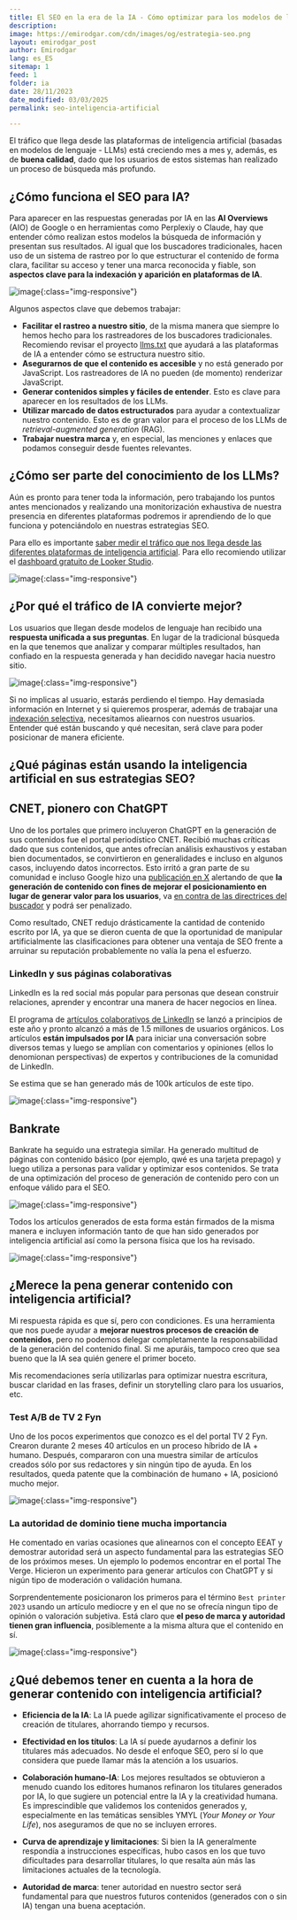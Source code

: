 ```yaml
---
title: El SEO en la era de la IA - Cómo optimizar para los modelos de lenguaje
description: 
image: https://emirodgar.com/cdn/images/og/estrategia-seo.png
layout: emirodgar_post
author: Emirodgar
lang: es_ES
sitemap: 1
feed: 1
folder: ia
date: 28/11/2023
date_modified: 03/03/2025
permalink: seo-inteligencia-artificial

--- 
```


El tráfico que llega desde las plataformas de inteligencia artificial (basadas en modelos de lenguaje - LLMs) está creciendo mes a mes y, además, es de **buena calidad**, dado que los usuarios de estos sistemas han realizado un proceso de búsqueda más profundo.


## ¿Cómo funciona el SEO para IA?

Para aparecer en las respuestas generadas por IA en las **AI Overviews** (AIO) de Google o en herramientas como Perplexiy o Claude, hay que entender cómo realizan estos modelos la búsqueda de información y presentan sus resultados. Al igual que los buscadores tradicionales, hacen uso de un sistema de rastreo por lo que estructurar el contenido de forma clara, facilitar su acceso y tener una marca reconocida y fiable, son **aspectos clave para la indexación y aparición en plataformas de IA**. 

![image](https://github.com/user-attachments/assets/3fe321b3-6652-4363-b443-05f8a8c82447){:class="img-responsive"}

Algunos aspectos clave que debemos trabajar:

 - **Facilitar el rastreo a nuestro sitio**, de la misma manera que siempre lo hemos hecho para los rastreadores de los buscadores tradicionales. Recomiendo revisar el proyecto [llms.txt](https://llmstxt.org/) que ayudará a las plataformas de IA a entender cómo se estructura nuestro sitio.
 - **Asegurarnos de que el contenido es accesible** y no está generado por JavaScript. Los rastreadores de IA no pueden (de momento) renderizar JavaScript.
 - **Generar contenidos simples y fáciles de entender**. Esto es clave para aparecer en los resultados de los LLMs.
 - **Utilizar marcado de datos estructurados** para ayudar a contextualizar nuestro contenido. Esto es de gran valor para el proceso de los LLMs de *retrieval-augmented generation* (RAG).
 - **Trabajar nuestra marca** y, en especial, las menciones y enlaces que podamos conseguir desde fuentes relevantes.

## ¿Cómo ser parte del conocimiento de los LLMs?

Aún es pronto para tener toda la información, pero trabajando los puntos antes mencionados y realizando una monitorización exhaustiva de nuestra presencia en diferentes plataformas podremos ir aprendiendo de lo que funciona y potenciándolo en nuestras estrategias SEO.

Para ello es importante [saber medir el tráfico que nos llega desde las diferentes plataformas de inteligencia artificial](https://newsletter.chuletaseo.com/p/analizar-el-trafico-de-ia-que-llega).
Para ello recomiendo utilizar el [dashboard gratuito de Looker Studio](https://lookerstudio.google.com/u/0/reporting/f3d67536-554f-40ef-a958-f08f7d45f568/page/p_3l3ng3jr6c).

![image](https://github.com/user-attachments/assets/43b11f4c-9029-432a-9b48-047143f3c04b){:class="img-responsive"}


## ¿Por qué el tráfico de IA convierte mejor?

Los usuarios que llegan desde modelos de lenguaje han recibido una **respuesta unificada a sus preguntas**. En lugar de la tradicional búsqueda en la que tenemos que analizar y comparar múltiples resultados, han confiado en la respuesta generada y han decidido navegar hacia nuestro sitio. 

![image](https://github.com/user-attachments/assets/e1ef74bd-2eca-41a5-a2de-4da855084745){:class="img-responsive"}

Si no implicas al usuario, estarás perdiendo el tiempo. Hay demasiada información en Internet y si quieremos prosperar, además de trabajar una [indexación selectiva](https://emirodgar.com/indexacion-selectiva), necesitamos aliearnos con nuestros usuarios. Entender qué están buscando y qué necesitan, será clave para poder posicionar de manera eficiente.

## ¿Qué páginas están usando la inteligencia artificial en sus estrategias SEO?

## CNET, pionero con ChatGPT

Uno de los portales que primero incluyeron ChatGPT en la generación de sus contenidos fue el portal periodístico CNET. Recibió muchas críticas dado que sus contenidos, que antes ofrecían análisis exhaustivos y estaban bien documentados, se convirtieron en generalidades e incluso en algunos casos, incluyendo datos incorrectos. Esto irritó a gran parte de su comunidad e incluso Google hizo una [publicación en X](https://twitter.com/searchliaison/status/1613465456429633536) alertando de que **la generación de contenido con fines de mejorar el posicionamiento en lugar de generar valor para los usuarios**, va [en contra de las directrices del buscador](https://developers.google.com/search/docs/fundamentals/creating-helpful-content?hl=es) y podrá ser penalizado.

Como resultado, CNET redujo drásticamente la cantidad de contenido escrito por IA, ya que se dieron cuenta de que la oportunidad de manipular artificialmente las clasificaciones para obtener una ventaja de SEO frente a arruinar su reputación probablemente no valía la pena el esfuerzo.

### LinkedIn y sus páginas colaborativas

LinkedIn es la red social más popular para personas que desean construir relaciones, aprender y encontrar una manera de hacer negocios en línea.

El programa de [artículos colaborativos de LinkedIn](https://www.linkedin.com/pulse/topics/home/) se lanzó a principios de este año y pronto alcanzó a más de 1.5 millones de usuarios orgánicos.
Los artículos **están impulsados por IA** para iniciar una conversación sobre diversos temas y luego se amplían con comentarios y opiniones (ellos lo denomionan perspectivas) de expertos y contribuciones de la comunidad de LinkedIn.

Se estima que se han generado más de 100k artículos de este tipo.

![image](https://github.com/Emirodgar/w-emirodgar-com/assets/4302127/cc88d3f2-ac98-4e42-8468-2a6b2e2990cf){:class="img-responsive"}

## Bankrate

Bankrate ha seguido una estrategia similar. Ha generado multitud de páginas con contenido básico (por ejemplo, qwé es una tarjeta prepago) y luego utiliza a personas para validar y optimizar esos contenidos. Se trata de una optimización del proceso de generación de contenido pero con un enfoque válido para el SEO.  

![image](https://github.com/Emirodgar/w-emirodgar-com/assets/4302127/d3dc0a8d-6062-4cac-a4d9-4cd23bb76685){:class="img-responsive"}

Todos los artículos generados de esta forma están firmados de la misma manera e incluyen información tanto de que han sido generados por inteligencia artificial así como la persona física que los ha revisado.

![image](https://github.com/Emirodgar/w-emirodgar-com/assets/4302127/b9c0f820-9e8a-463d-95a7-ad6d66c17274){:class="img-responsive"}

## ¿Merece la pena generar contenido con inteligencia artificial?

Mi respuesta rápida es que sí, pero con condiciones. Es una herramienta que nos puede ayudar a **mejorar nuestros procesos de creación de contenidos**, pero no podemos delegar completamente la responsabilidad de la generación del contenido final. Si me apuráis, tampoco creo que sea bueno que la IA sea quién genere el primer boceto.

Mis recomendaciones sería utilizarlas para optimizar nuestra escritura, buscar claridad en las frases, definir un storytelling claro para los usuarios, etc.

### Test A/B de TV 2 Fyn

Uno de los pocos experimentos que conozco es el del portal TV 2 Fyn. Crearon durante 2 meses 40 artículos en un proceso híbrido de IA + humano. Después, compararon con una muestra similar de artículos creados sólo por sus redactores y sin ningún tipo de ayuda.
En los resultados, queda patente que la combinación de humano + IA, posicionó mucho mejor.

![image](https://github.com/Emirodgar/w-emirodgar-com/assets/4302127/6019b3f1-e116-405d-a620-0ac09d51af6c){:class="img-responsive"}

### La autoridad de dominio tiene mucha importancia

He comentado en varias ocasiones que alinearnos con el concepto EEAT y demostrar autoridad será un aspecto fundamental para las estrategias SEO de los próximos meses.
Un ejemplo lo podemos encontrar en el portal The Verge. Hicieron un experimento para generar artículos con ChatGPT y si nigún tipo de moderación o validación humana.

Sorprendentemente posicionaron los primeros para el término `Best printer 2023` usando un artículo mediocre y en el que no se ofrecía ningun tipo de opinión o valoración subjetiva.
Está claro que **el peso de marca y autoridad tienen gran influencia**, posiblemente a la misma altura que el contenido en sí. 

![image](https://github.com/Emirodgar/w-emirodgar-com/assets/4302127/d1f97ffa-57e8-4d56-955e-bbf254344b38){:class="img-responsive"}

## ¿Qué debemos tener en cuenta a la hora de generar contenido con inteligencia artificial?

- **Eficiencia de la IA**: La IA puede agilizar significativamente el proceso de creación de titulares, ahorrando tiempo y recursos.

- **Efectividad en los títulos**: La IA sí puede ayudarnos a definir los titulares más adecuados. No desde el enfoque SEO, pero sí lo que considera que puede llamar más la atención a los usuarios.

- **Colaboración humano-IA**: Los mejores resultados se obtuvieron a menudo cuando los editores humanos refinaron los titulares generados por IA, lo que sugiere un potencial entre la IA y la creatividad humana. Es imprescindible que validemos los contenidos generados y, especialmente en las temáticas sensibles YMYL (*Your Money or Your Life*), nos aseguramos de que no se incluyen errores.

- **Curva de aprendizaje y limitaciones**: Si bien la IA generalmente respondía a instrucciones específicas, hubo casos en los que tuvo dificultades para desarrollar titulares, lo que resalta aún más las limitaciones actuales de la tecnología.

- **Autoridad de marca**: tener autoridad en nuestro sector será fundamental para que nuestros futuros contenidos (generados con o sin IA) tengan una buena aceptación.


